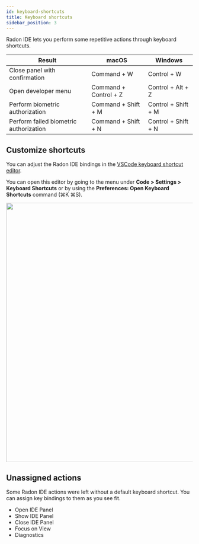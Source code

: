 ```yaml
---
id: keyboard-shortcuts
title: Keyboard shortcuts
sidebar_position: 3
---
```


Radon IDE lets you perform some repetitive actions through keyboard shortcuts.

| Result                                 | macOS                 | Windows             |
| -------------------------------------- | --------------------- | ------------------- |
| Close panel with confirmation          | Command + W           | Control + W         |
| Open developer menu                    | Command + Control + Z | Control + Alt + Z   |
| Perform biometric authorization        | Command + Shift + M   | Control + Shift + M |
| Perform failed biometric authorization | Command + Shift + N   | Control + Shift + N |

## Customize shortcuts

You can adjust the Radon IDE bindings in the [VSCode keyboard shortcut editor](https://code.visualstudio.com/docs/getstarted/keybindings#_keyboard-shortcuts-editor).

You can open this editor by going to the menu under **Code > Settings > Keyboard Shortcuts** or by using the **Preferences: Open Keyboard Shortcuts** command (⌘K ⌘S).

<img width="700" src="/img/docs/ide_adjust_keybindings.png" className="shadow-image" />

## Unassigned actions

Some Radon IDE actions were left without a default keyboard shortcut. You can assign key bindings to them as you see fit.

- Open IDE Panel
- Show IDE Panel
- Close IDE Panel
- Focus on View
- Diagnostics
